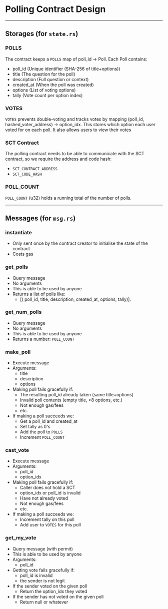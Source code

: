 
# Polling Contract Design

---

## Storages (for `state.rs`)

### POLLS
The contract keeps a `POLLS` map of poll_id -> Poll.
Each Poll contains:
- poll_id   (Unique identifier (SHA-256 of title+options))
- title     (The question for the poll)
- description     (Full question or context)
- created_at     (When the poll was created)
- options     (List of voting options)
- tally     (Vote count per option index)

### VOTES
`VOTES` prevents double-voting and tracks votes by mapping (poll_id, hashed_voter_address) -> option_idx. This stores which option each user voted for on each poll. It also allows users to view their votes

### SCT Contract
The polling contract needs to be able to communicate with the SCT contract, so we require the address and code hash:
- `SCT_CONTRACT_ADDRESS`
- `SCT_CODE_HASH`

### POLL_COUNT
`POLL_COUNT` (u32) holds a running total of the number of polls.

---

## Messages (for `msg.rs`)

### instantiate
- Only sent once by the contract creator to initialise the state of the contract
- Costs gas

### get_polls
- Query message
- No arguments
- This is able to be used by anyone
- Returns a list of polls like: 
   - [( poll_id, title, description, created_at, options, tally)].

### get_num_polls
- Query message
- No arguments
- This is able to be used by anyone
- Returns a number: `POLL_COUNT`

### make_poll
- Execute message
- Arguments:
   - title
   - description
   - options
- Making poll fails gracefully if:
   - The resulting poll_id already taken (same title+options)
   - Invalid poll contents (empty title, >8 options, etc.)
   - Not enough gas/fees
   - etc.
- If making a poll succeeds we:
   - Get a poll_id and created_at
   - Set tally as 0's
   - Add the poll to `POLLS`
   - Increment `POLL_COUNT`


### cast_vote
- Execute message
- Arguments:
   - poll_id
   - option_idx
- Making poll fails gracefully if:
   - Caller does not hold a SCT
   - option_idx or poll_id is invalid
   - Have not already voted
   - Not enough gas/fees
   - etc.
- If making a poll succeeds we:
   - Increment tally on this poll
   - Add user to `VOTES` for this poll

### get_my_vote
- Query message (with permit)
- This is able to be used by anyone
- Arguments:
   - poll_id
- Getting vote fails gracefully if:
   - poll_id is invalid
   - the sender is not legit
- If the sender voted on the given poll
   - Return the option_idx they voted
- If the sender has not voted on the given poll
   - Return null or whatever
